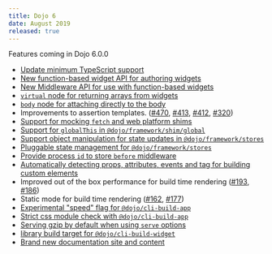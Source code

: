 ```yaml
---
title: Dojo 6
date: August 2019
released: true
---
```


Features coming in Dojo 6.0.0

- [Update minimum TypeScript support](https://github.com/dojo/framework/pull/331)
- [New function-based widget API for authoring widgets](https://github.com/dojo/framework/issues/349)
- [New Middleware API for use with function-based widgets](https://github.com/dojo/framework/issues/349)
- [`virtual` node for returning arrays from widgets](https://github.com/dojo/framework/pull/425)
- [`body` node for attaching directly to the body](https://github.com/dojo/framework/issues/447)
- Improvements to assertion templates. ([#470](https://github.com/dojo/framework/pull/470), [#413](https://github.com/dojo/framework/pull/413), [#412](https://github.com/dojo/framework/pull/412), [#320](https://github.com/dojo/framework/pull/320))
- [Support for mocking `fetch` and web platform shims](https://github.com/dojo/framework/pull/295)
- [Support for `globalThis` in `@dojo/framework/shim/global`](https://github.com/dojo/framework/pull/437)
- [Support object manipulation for state updates in `@dojo/framework/stores`](https://github.com/dojo/framework/pull/213)
- [Pluggable state management for `@dojo/framework/stores`](https://github.com/dojo/framework/pull/242)
- [Provide process `id` to store `before` middleware](https://github.com/dojo/framework/pull/409)
- [Automatically detecting props, attributes, events and tag for building custom elements](https://github.com/dojo/webpack-contrib/pull/133)
- Improved out of the box performance for build time rendering ([#193](https://github.com/dojo/webpack-contrib/pull/193), [#186](https://github.com/dojo/webpack-contrib/pull/186))
- Static mode for build time rendering ([#162](https://github.com/dojo/webpack-contrib/pull/162), [#177](https://github.com/dojo/webpack-contrib/pull/177))
- [Experimental "speed" flag for `@dojo/cli-build-app`](https://github.com/dojo/cli-build-app/pull/283)
- [Strict css module check with `@dojo/cli-build-app`](https://github.com/dojo/cli-build-app/pull/251)
- [Serving gzip by default when using `serve` options](https://github.com/dojo/cli-build-app/pull/257)
- [library build target for `@dojo/cli-build-widget`](https://github.com/dojo/cli-build-widget/pull/42)
- [Brand new documentation site and content](https://github.com/dojo/site/pulls?q=is%3Apr+is%3Aclosed)
